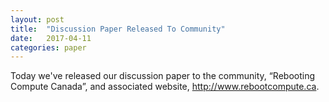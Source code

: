 ```yaml
---
layout: post
title:  "Discussion Paper Released To Community"
date:   2017-04-11
categories: paper
---
```


Today we've released our discussion paper to the community, &ldquo;Rebooting Compute Canada&rdquo;,
and associated website, http://www.rebootcompute.ca.  
